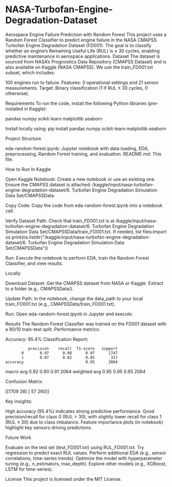 # NASA-Turbofan-Engine-Degradation-Dataset
Aerospace Engine Failure Prediction with Random Forest
This project uses a Random Forest Classifier to predict engine failure in the NASA CMAPSS Turbofan Engine Degradation Dataset (FD001). The goal is to classify whether an engine’s Remaining Useful Life (RUL) is ≤ 30 cycles, enabling predictive maintenance in aerospace applications.
Dataset
The dataset is sourced from NASA’s Prognostics Data Repository (CMAPSS Dataset) and is also available on Kaggle (NASA CMAPSS). We use the train_FD001.txt subset, which includes:

100 engines run to failure.
Features: 3 operational settings and 21 sensor measurements.
Target: Binary classification (1 if RUL ≤ 30 cycles, 0 otherwise).

Requirements
To run the code, install the following Python libraries (pre-installed in Kaggle):

pandas
numpy
scikit-learn
matplotlib
seaborn

Install locally using:
pip install pandas numpy scikit-learn matplotlib seaborn

Project Structure

eda-random-forest.ipynb: Jupyter notebook with data loading, EDA, preprocessing, Random Forest training, and evaluation.
README.md: This file.

How to Run
In Kaggle

Open Kaggle Notebook:
Create a new notebook or use an existing one.
Ensure the CMAPSS dataset is attached: /kaggle/input/nasa-turbofan-engine-degradation-dataset/6. Turbofan Engine Degradation Simulation Data Set/CMAPSSData.


Copy Code:
Copy the code from eda-random-forest.ipynb into a notebook cell.


Verify Dataset Path:
Check that train_FD001.txt is at /kaggle/input/nasa-turbofan-engine-degradation-dataset/6. Turbofan Engine Degradation Simulation Data Set/CMAPSSData/train_FD001.txt.
If needed, list files:import os
print(os.listdir("/kaggle/input/nasa-turbofan-engine-degradation-dataset/6. Turbofan Engine Degradation Simulation Data Set/CMAPSSData"))




Run:
Execute the notebook to perform EDA, train the Random Forest Classifier, and view results.



Locally

Download Dataset:
Get the CMAPSS dataset from NASA or Kaggle.
Extract to a folder (e.g., CMAPSSData/).


Update Path:
In the notebook, change the data_path to your local train_FD001.txt (e.g., CMAPSSData/train_FD001.txt).


Run:
Open eda-random-forest.ipynb in Jupyter and execute.



Results
The Random Forest Classifier was trained on the FD001 dataset with a 90/10 train-test split. Performance metrics:

Accuracy: 95.4%
Classification Report:

              precision    recall  f1-score   support
           0       0.97      0.98      0.97      1747
           1       0.87      0.82      0.85       317
    accuracy                           0.95      2064
   macro avg       0.92      0.90      0.91      2064
weighted avg       0.95      0.95      0.95      2064


Confusion Matrix:

[[1709   38]
 [  57  260]]

Key insights:

High accuracy (95.4%) indicates strong predictive performance.
Good precision/recall for class 0 (RUL > 30), with slightly lower recall for class 1 (RUL ≤ 30) due to class imbalance.
Feature importance plots (in notebook) highlight key sensors driving predictions.

Future Work

Evaluate on the test set (test_FD001.txt) using RUL_FD001.txt.
Try regression to predict exact RUL values.
Perform additional EDA (e.g., sensor correlations, time-series trends).
Optimize the model with hyperparameter tuning (e.g., n_estimators, max_depth).
Explore other models (e.g., XGBoost, LSTM for time-series).

License
This project is licensed under the MIT License.
